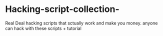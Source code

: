 # Hacking-script-collection-
Real Deal hacking scripts that sctually work and make you money. anyone can hack with these scripts + tutorial
